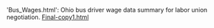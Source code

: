 'Bus_Wages.html': Ohio bus driver wage data summary for labor union negotiation.
[Final-copy1.html](https://github.com/user-attachments/files/22143936/Final-copy1.html)
